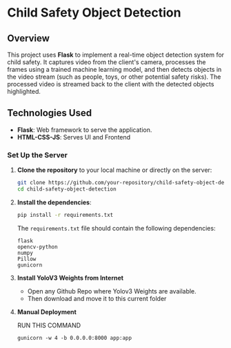 # Child Safety Object Detection

## Overview

This project uses **Flask** to implement a real-time object detection system for child safety. It captures video from the client's camera, processes the frames using a trained machine learning model, and then detects objects in the video stream (such as people, toys, or other potential safety risks). The processed video is streamed back to the client with the detected objects highlighted.

## Technologies Used

- **Flask**: Web framework to serve the application.
- **HTML-CSS-JS**: Serves UI and Frontend

### Set Up the Server 

1. **Clone the repository** to your local machine or directly on the server:
    ```bash
    git clone https://github.com/your-repository/child-safety-object-detection.git
    cd child-safety-object-detection
    ```

2. **Install the dependencies**:
    ```bash
    pip install -r requirements.txt
    ```

    The `requirements.txt` file should contain the following dependencies:
    ```
    flask
    opencv-python
    numpy
    Pillow
    gunicorn
    ```
3. **Install YoloV3 Weights from Internet**

    - Open any Github Repo where Yolov3 Weights are available.
    - Then download and move it to this current folder

4. **Manual Deployment**
     
     RUN THIS COMMAND 
     ```
     gunicorn -w 4 -b 0.0.0.0:8000 app:app 
     ```
